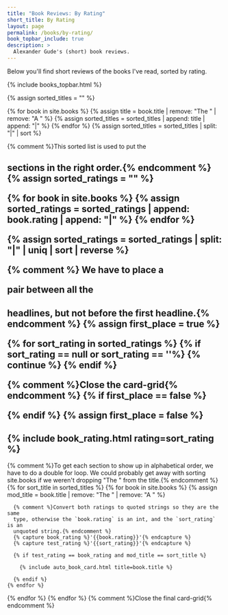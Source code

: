 ```yaml
---
title: "Book Reviews: By Rating"
short_title: By Rating
layout: page
permalink: /books/by-rating/
book_topbar_include: true
description: >
  Alexander Gude's (short) book reviews.
---
```


Below you'll find short reviews of the books I've read, sorted by rating.

{% include books_topbar.html %}

{% assign sorted_titles = "" %}

{% for book in site.books %}
  {% assign title = book.title | remove: "The " | remove: "A " %}
  {% assign sorted_titles = sorted_titles | append: title | append: "|" %}
{% endfor %}
{% assign sorted_titles = sorted_titles | split: "|" | sort %}

{% comment %}This sorted list is used to put the <h2> sections in the right
order.{% endcomment %}
{% assign sorted_ratings = "" %}

{% for book in site.books %}
  {% assign sorted_ratings = sorted_ratings | append: book.rating | append: "|" %}
{% endfor %}

{% assign sorted_ratings = sorted_ratings | split: "|" | uniq | sort | reverse %}

{% comment %} We have to place a <div></div> pair between all the <h2>
headlines, but not before the first headline.{% endcomment %}
{% assign first_place = true %}

{% for sort_rating in sorted_ratings %}
  {% if sort_rating == null or sort_rating == ''%}
    {% continue %}
  {% endif %}

  {% comment %}Close the card-grid{% endcomment %}
  {% if first_place == false %}
</div>
  {% endif %}
  {% assign first_place = false %}

  <h2 class="book-list-headline">{% include book_rating.html rating=sort_rating %}</h2>
<div class="card-grid">

  {% comment %}To get each section to show up in alphabetical order, we have
  to do a double for loop. We could probably get away with sorting site.books
  if we weren't dropping "The " from the title.{% endcomment %}
  {% for sort_title in sorted_titles %}
    {% for book in site.books %}
      {% assign mod_title = book.title | remove: "The " | remove: "A " %}

      {% comment %}Convert both ratings to quoted strings so they are the same
      type, otherwise the `book.rating` is an int, and the `sort_rating` is an
      unquoted string.{% endcomment %}
      {% capture book_rating %}'{{book.rating}}'{% endcapture %}
      {% capture test_rating %}'{{sort_rating}}'{% endcapture %}

      {% if test_rating == book_rating and mod_title == sort_title %}

        {% include auto_book_card.html title=book.title %}

      {% endif %}
    {% endfor %}
  {% endfor %}
{% endfor %}
{% comment %}Close the final card-grid{% endcomment %}
</div>
